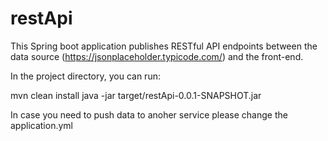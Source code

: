 # restApi
This Spring boot application publishes RESTful API endpoints between the data source (https://jsonplaceholder.typicode.com/) and the front-end.

In the project directory, you can run:

mvn clean install
java -jar target/restApi-0.0.1-SNAPSHOT.jar

In case you need to push data to anoher service please change the application.yml
